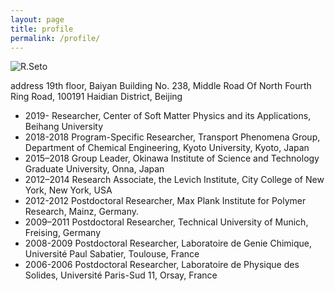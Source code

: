 ```yaml
---
layout: page
title: profile
permalink: /profile/
---
```

![R.Seto](../images/seto.jpeg)

address
19th floor, Baiyan Building
No. 238, Middle Road Of North Fourth Ring Road, 100191
Haidian District, Beijing

- 2019-     Researcher, Center of Soft Matter Physics and its Applications, Beihang University
- 2018-2018 Program-Specific Researcher, Transport Phenomena Group, Department of Chemical Engineering, Kyoto University, Kyoto, Japan
- 2015–2018 Group Leader, Okinawa Institute of Science and Technology Graduate University,
Onna, Japan
- 2012–2014 Research Associate, the Levich Institute, City College of New York, New York, USA
- 2012-2012 Postdoctoral Researcher, Max Plank Institute for Polymer Research, Mainz, Germany.  
- 2009–2011 Postdoctoral Researcher, Technical University of Munich, Freising, Germany
- 2008-2009 Postdoctoral Researcher, Laboratoire de Genie Chimique, Université Paul Sabatier, Toulouse, France
- 2006-2006 Postdoctoral Researcher, Laboratoire de Physique des Solides, Université Paris-Sud 11,
Orsay, France

